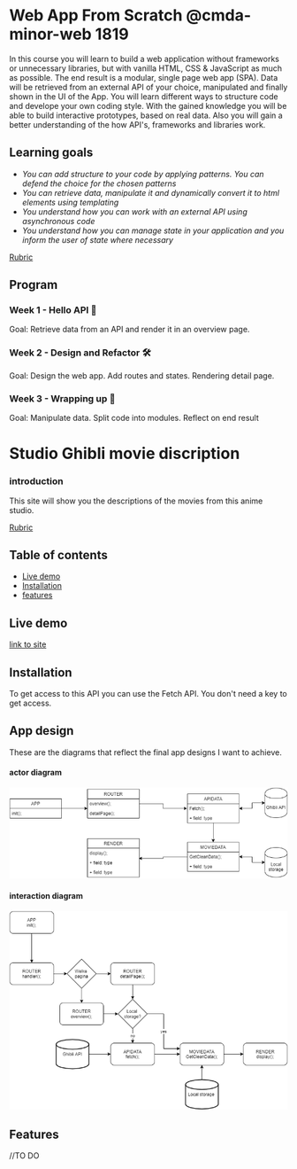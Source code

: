 # Web App From Scratch @cmda-minor-web 1819

In this course you will learn to build a web application without frameworks or unnecessary libraries, but with vanilla HTML, CSS & JavaScript as much as possible. The end result is a modular, single page web app (SPA). Data will be retrieved from an external API of your choice, manipulated and finally shown in the UI of the App. You will learn different ways to structure code and develope your own coding style. With the gained knowledge you will be able to build interactive prototypes, based on real data. Also you will gain a better understanding of the how API's, frameworks and libraries work.

## Learning goals

* _You can add structure to your code by applying patterns. You can defend the choice for the chosen patterns_
* _You can retrieve data, manipulate it and dynamically convert it to html elements using templating_
* _You understand how you can work with an external API using asynchronous code_
* _You understand how you can manage state in your application and you inform the user of state where necessary_

[Rubric](https://docs.google.com/spreadsheets/d/e/2PACX-1vTjZGWGPC_RMvTMry8YW5XOM79GEIdgS7I5JlOe6OeeOUdmv7ok1s9jQhzojNE4AsyzgL-jJCbRj1LN/pubhtml?gid=0&single=true)

## Program

### Week 1 - Hello API 🐒

Goal: Retrieve data from an API and render it in an overview page.

### Week 2 - Design and Refactor 🛠

Goal: Design the web app. Add routes and states. Rendering detail page.

### Week 3 - Wrapping up 🎁

Goal:
Manipulate data. Split code into modules. Reflect on end result

# Studio Ghibli movie discription
<!-- ☝️ replace this description with a description of your own work -->

### introduction
<!-- Add a nice poster image here at the end of the week, showing off your shiny frontend 📸 -->
This site will show you the descriptions of the movies from this anime studio.

[Rubric](https://docs.google.com/spreadsheets/d/e/2PACX-1vTjZGWGPC_RMvTMry8YW5XOM79GEIdgS7I5JlOe6OeeOUdmv7ok1s9jQhzojNE4AsyzgL-jJCbRj1LN/pubhtml?gid=0&single=true)

## Table of contents
<!-- Maybe a table of contents here? 📚 -->
- [Live demo](##heading)
- [Installation](##heading)
- [features](##heading)

## Live demo
[link to site](https://heralt.github.io/web-app-from-scratch-1920/)
<!-- Add a link to your live demo in Github Pages 🌐-->
## Installation
To get access to this API you can use the Fetch API. You don't need a key to get access.
## App design
These are the diagrams that reflect the final app designs I want to achieve.
#### actor diagram
![Actor diagram](diagrams/Ghibli_actor_diagram.png)
#### interaction diagram
![Interaction diagram](diagrams/interaction_diagram.png)
## Features
//TO DO
<!-- replace the code in the /docs folder with your own, so you can showcase your work with GitHub Pages 🌍 -->

<!-- How about a section that describes how to install this project? 🤓 -->

<!-- ...but how does one use this project? What are its features 🤔 -->

<!-- What external data source is featured in your project and what are its properties 🌠 -->

<!-- Maybe a checklist of done stuff and stuff still on your wishlist? ✅ -->

<!-- How about a license here? 📜 (or is it a licence?) 🤷 -->
